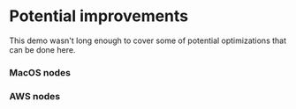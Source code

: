 # Potential improvements

This demo wasn't long enough to cover some of potential optimizations that can be done here.

### MacOS nodes

### AWS nodes